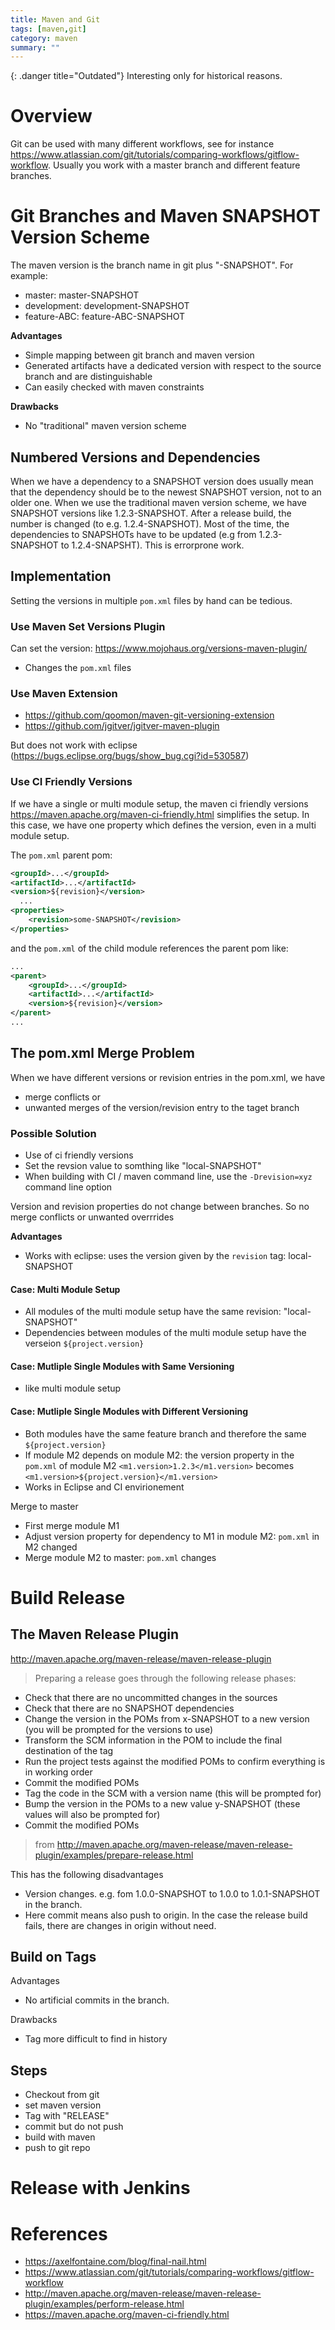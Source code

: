 ```yaml
---
title: Maven and Git
tags: [maven,git]
category: maven
summary: ""
---
```

{: .danger title="Outdated"}
Interesting only for historical reasons.

# Overview

Git can be used with many different workflows, see for instance <https://www.atlassian.com/git/tutorials/comparing-workflows/gitflow-workflow>. Usually you work with a master branch and different feature branches.

# Git Branches and Maven SNAPSHOT Version Scheme

The maven version is the branch name in git plus "-SNAPSHOT". For example:

* master: master-SNAPSHOT
* development: development-SNAPSHOT
* feature-ABC: feature-ABC-SNAPSHOT

**Advantages**
* Simple mapping between git branch and maven version
* Generated artifacts have a dedicated version with respect to the source branch and are distinguishable
* Can easily checked with maven constraints

**Drawbacks**
* No "traditional" maven version scheme

## Numbered Versions and Dependencies

When we have a dependency to a SNAPSHOT version does usually mean that the dependency should be to the newest SNAPSHOT version, not to an older one. When we use the traditional maven version scheme, we have SNAPSHOT versions like 1.2.3-SNAPSHOT. After a release build, the number is changed (to e.g. 1.2.4-SNAPSHOT). Most of the time, the dependencies to SNAPSHOTs have to be updated (e.g from 1.2.3-SNAPSHOT to 1.2.4-SNAPSHT). This is errorprone work.

## Implementation

Setting the versions in multiple `pom.xml` files by hand can be tedious. 

### Use Maven Set Versions Plugin

Can set the version:
<https://www.mojohaus.org/versions-maven-plugin/>

* Changes the `pom.xml` files

### Use Maven Extension

* <https://github.com/qoomon/maven-git-versioning-extension>
* <https://github.com/jgitver/jgitver-maven-plugin>


But does not work with eclipse (https://bugs.eclipse.org/bugs/show_bug.cgi?id=530587)


### Use CI Friendly Versions

If we have a single or multi module setup, the maven ci friendly versions <https://maven.apache.org/maven-ci-friendly.html> simplifies the setup. In this case, we have one property which defines the version, even in a multi module setup.

The `pom.xml` parent pom:
~~~xml
<groupId>...</groupId>
<artifactId>...</artifactId>
<version>${revision}</version>
  ...
<properties>
    <revision>some-SNAPSHOT</revision>
</properties>
~~~

and the `pom.xml` of the child module references the parent pom like:
~~~xml
...
<parent>
    <groupId>...</groupId>
    <artifactId>...</artifactId>
    <version>${revision}</version>
</parent>
...
~~~

## The pom.xml Merge Problem

When we have different versions or revision entries in the pom.xml, we have

* merge conflicts or
* unwanted merges of the version/revision entry to the taget branch

### Possible Solution

* Use of ci friendly versions
* Set the revsion value to somthing like "local-SNAPSHOT"
* When building with CI / maven command line, use the `-Drevision=xyz` command line option

Version and revision properties do not change between branches. So no merge conflicts or unwanted overrrides

**Advantages**
* Works with eclipse: uses the version given by the `revision` tag: local-SNAPSHOT

#### Case: Multi Module Setup

* All modules of the multi module setup have the same revision: "local-SNAPSHOT"
* Dependencies between modules of the multi module setup have the verseion `${project.version}`

#### Case: Mutliple Single Modules with Same Versioning

* like multi module setup

#### Case: Mutliple Single Modules with Different Versioning

* Both modules have the same feature branch and therefore the same `${project.version}`
* If module M2 depends on module M2: the version property in the `pom.xml` of module M2 `<m1.version>1.2.3</m1.version>` becomes `<m1.version>${project.version}</m1.version>`
* Works in Eclipse and CI envirionement

Merge to master
* First merge module M1
* Adjust version property for dependency to M1 in module M2: `pom.xml` in M2 changed
* Merge module M2 to master: `pom.xml` changes



# Build Release

## The Maven Release Plugin

<http://maven.apache.org/maven-release/maven-release-plugin>

> Preparing a release goes through the following release phases:
>
* Check that there are no uncommitted changes in the sources
* Check that there are no SNAPSHOT dependencies
* Change the version in the POMs from x-SNAPSHOT to a new version (you will be prompted for the versions to use)
* Transform the SCM information in the POM to include the final destination of the tag
* Run the project tests against the modified POMs to confirm everything is in working order
* Commit the modified POMs
* Tag the code in the SCM with a version name (this will be prompted for)
* Bump the version in the POMs to a new value y-SNAPSHOT (these values will also be prompted for)
* Commit the modified POMs
>
> from <http://maven.apache.org/maven-release/maven-release-plugin/examples/prepare-release.html>

This has the following disadvantages

* Version changes. e.g. fom 1.0.0-SNAPSHOT to 1.0.0 to 1.0.1-SNAPSHOT in the branch.
* Here commit means also push to origin. In the case the release build fails, there are changes in origin without need.

## Build on Tags


Advantages

* No artificial commits in the branch.

Drawbacks

* Tag more difficult to find in history

## Steps

* Checkout from git
* set maven version
* Tag with "RELEASE"
* commit but do not push
* build with maven
* push to git repo


# Release with Jenkins

# References
* <https://axelfontaine.com/blog/final-nail.html>
* <https://www.atlassian.com/git/tutorials/comparing-workflows/gitflow-workflow>
* <http://maven.apache.org/maven-release/maven-release-plugin/examples/perform-release.html>
* <https://maven.apache.org/maven-ci-friendly.html>
